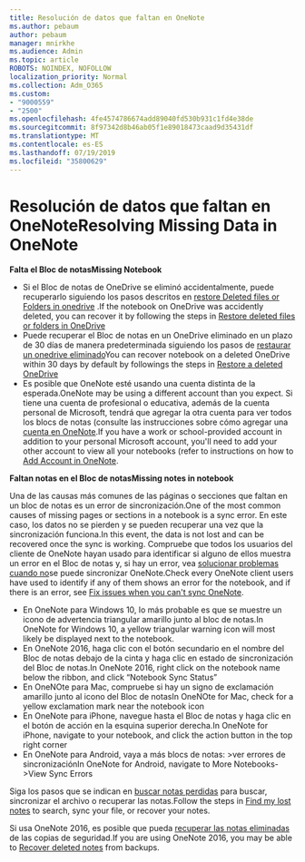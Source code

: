 ```yaml
---
title: Resolución de datos que faltan en OneNote
ms.author: pebaum
author: pebaum
manager: mnirkhe
ms.audience: Admin
ms.topic: article
ROBOTS: NOINDEX, NOFOLLOW
localization_priority: Normal
ms.collection: Adm_O365
ms.custom:
- "9000559"
- "2500"
ms.openlocfilehash: 4fe4574786674add89040fd530b931c1fd4e38de
ms.sourcegitcommit: 8f97342d8b46ab05f1e89018473caad9d35431df
ms.translationtype: MT
ms.contentlocale: es-ES
ms.lasthandoff: 07/19/2019
ms.locfileid: "35800629"
---
```

# <a name="resolving-missing-data-in-onenote"></a><span data-ttu-id="e3145-102">Resolución de datos que faltan en OneNote</span><span class="sxs-lookup"><span data-stu-id="e3145-102">Resolving Missing Data in OneNote</span></span>

<span data-ttu-id="e3145-103">**Falta el Bloc de notas**</span><span class="sxs-lookup"><span data-stu-id="e3145-103">**Missing Notebook**</span></span>

- <span data-ttu-id="e3145-104">Si el Bloc de notas de OneDrive se eliminó accidentalmente, puede recuperarlo siguiendo los pasos descritos en [restore Deleted files or Folders in onedrive](https://support.office.com/article/949ada80-0026-4db3-a953-c99083e6a84f) .</span><span class="sxs-lookup"><span data-stu-id="e3145-104">If the notebook on OneDrive was accidently deleted, you can recover it by following the steps in [Restore deleted files or folders in OneDrive](https://support.office.com/article/949ada80-0026-4db3-a953-c99083e6a84f)</span></span>
- <span data-ttu-id="e3145-105">Puede recuperar el Bloc de notas en un OneDrive eliminado en un plazo de 30 días de manera predeterminada siguiendo los pasos de [restaurar un onedrive eliminado](https://docs.microsoft.com/onedrive/restore-deleted-onedrive)</span><span class="sxs-lookup"><span data-stu-id="e3145-105">You can recover notebook on a deleted OneDrive within 30 days by default by followings the steps in [Restore a deleted OneDrive](https://docs.microsoft.com/onedrive/restore-deleted-onedrive)</span></span>
- <span data-ttu-id="e3145-106">Es posible que OneNote esté usando una cuenta distinta de la esperada.</span><span class="sxs-lookup"><span data-stu-id="e3145-106">OneNote may be using a different account than you expect.</span></span> <span data-ttu-id="e3145-107">Si tiene una cuenta de profesional o educativa, además de la cuenta personal de Microsoft, tendrá que agregar la otra cuenta para ver todos los blocs de notas (consulte las instrucciones sobre cómo agregar una [cuenta en OneNote](https://support.office.com/article/5afff855-54ee-47e4-a773-db048d4ac299).</span><span class="sxs-lookup"><span data-stu-id="e3145-107">If you have a work or school-provided account in addition to your personal Microsoft account, you'll need to add your other account to view all your notebooks (refer to instructions on how to [Add Account in OneNote](https://support.office.com/article/5afff855-54ee-47e4-a773-db048d4ac299).</span></span>

<span data-ttu-id="e3145-108">**Faltan notas en el Bloc de notas**</span><span class="sxs-lookup"><span data-stu-id="e3145-108">**Missing notes in notebook**</span></span>

<span data-ttu-id="e3145-109">Una de las causas más comunes de las páginas o secciones que faltan en un bloc de notas es un error de sincronización.</span><span class="sxs-lookup"><span data-stu-id="e3145-109">One of the most common causes of missing pages or sections in a notebook is a sync error.</span></span> <span data-ttu-id="e3145-110">En este caso, los datos no se pierden y se pueden recuperar una vez que la sincronización funciona.</span><span class="sxs-lookup"><span data-stu-id="e3145-110">In this event, the data is not lost and can be recovered once the sync is working.</span></span> <span data-ttu-id="e3145-111">Compruebe que todos los usuarios del cliente de OneNote hayan usado para identificar si alguno de ellos muestra un error en el Bloc de notas y, si hay un error, vea [solucionar problemas cuando no](https://support.office.com/article/299495ef-66d1-448f-90c1-b785a6968d45)se puede sincronizar OneNote.</span><span class="sxs-lookup"><span data-stu-id="e3145-111">Check every OneNote client users have used to identify if any of them shows an error for the notebook, and if there is an error, see [Fix issues when you can't sync OneNote](https://support.office.com/article/299495ef-66d1-448f-90c1-b785a6968d45).</span></span>

- <span data-ttu-id="e3145-112">En OneNote para Windows 10, lo más probable es que se muestre un icono de advertencia triangular amarillo junto al bloc de notas.</span><span class="sxs-lookup"><span data-stu-id="e3145-112">In OneNote for Windows 10, a yellow triangular warning icon will most likely be displayed next to the notebook.</span></span>
- <span data-ttu-id="e3145-113">En OneNote 2016, haga clic con el botón secundario en el nombre del Bloc de notas debajo de la cinta y haga clic en estado de sincronización del Bloc de notas.</span><span class="sxs-lookup"><span data-stu-id="e3145-113">In OneNote 2016, right click on the notebook name below the ribbon, and click “Notebook Sync Status”</span></span>
- <span data-ttu-id="e3145-114">En OneNOte para Mac, compruebe si hay un signo de exclamación amarillo junto al icono del Bloc de notas</span><span class="sxs-lookup"><span data-stu-id="e3145-114">In OneNOte for Mac, check for a yellow exclamation mark near the notebook icon</span></span>
- <span data-ttu-id="e3145-115">En OneNote para iPhone, navegue hasta el Bloc de notas y haga clic en el botón de acción en la esquina superior derecha.</span><span class="sxs-lookup"><span data-stu-id="e3145-115">In OneNote for iPhone, navigate to your notebook, and click the action button in the top right corner</span></span>
- <span data-ttu-id="e3145-116">En OneNote para Android, vaya a más blocs de notas: >ver errores de sincronización</span><span class="sxs-lookup"><span data-stu-id="e3145-116">In OneNote for Android, navigate to More Notebooks->View Sync Errors</span></span>

<span data-ttu-id="e3145-117">Siga los pasos que se indican en [buscar notas perdidas](https://support.office.com/article/32cb2bd7-afe7-44d2-a711-398a88421287) para buscar, sincronizar el archivo o recuperar las notas.</span><span class="sxs-lookup"><span data-stu-id="e3145-117">Follow the steps in [Find my lost notes](https://support.office.com/article/32cb2bd7-afe7-44d2-a711-398a88421287) to search, sync your file, or recover your notes.</span></span>

<span data-ttu-id="e3145-118">Si usa OneNote 2016, es posible que pueda [recuperar las notas eliminadas](https://support.office.com/article/32ed1036-74fd-4c21-bc28-033a486e6b14) de las copias de seguridad.</span><span class="sxs-lookup"><span data-stu-id="e3145-118">If you are using OneNote 2016, you may be able to [Recover deleted notes](https://support.office.com/article/32ed1036-74fd-4c21-bc28-033a486e6b14) from backups.</span></span>